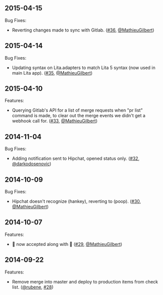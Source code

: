 ## 2015-04-15

Bug Fixes:

* Reverting changes made to sync with Gitlab. ([#36][], [@MathieuGilbert][])

## 2015-04-14

Bug Fixes:

* Updating syntax on Lita.adapters to match Lita 5 syntax (now used in main Lita app). ([#35][], [@MathieuGilbert][])

## 2015-04-10

Features:

* Querying Gitlab's API for a list of merge requests when "pr list" command is made, to clear out the merge events we didn't get a webhook call for. ([#33][], [@MathieuGilbert][])

## 2014-11-04

Bug Fixes:

* Adding notification sent to Hipchat, opened status only. ([#32][], [@darkodosenovic][])


## 2014-10-09

Bug Fixes:

* Hipchat doesn't recognize (hankey), reverting to (poop). ([#30][], [@MathieuGilbert][])

## 2014-10-07

Features:

* :hankey: now accepted along with :poop: ([#29][], [@MathieuGilbert][])

## 2014-09-22

Features:

  - Remove merge into master and deploy to production items from check list. ([@rubene][], [#28][])

<!--- The following link definition list is generated by PimpMyChangelog --->
[#28]: https://github.com/amaabca/lita-github_pr_list/issues/28
[#29]: https://github.com/amaabca/lita-github_pr_list/issues/29
[#30]: https://github.com/amaabca/lita-github_pr_list/issues/30
[#32]: https://github.com/amaabca/lita-github_pr_list/issues/32
[#33]: https://github.com/amaabca/lita-github_pr_list/issues/33
[#35]: https://github.com/amaabca/lita-github_pr_list/issues/35
[#36]: https://github.com/amaabca/lita-github_pr_list/issues/36
[@MathieuGilbert]: https://github.com/MathieuGilbert
[@darkodosenovic]: https://github.com/darkodosenovic
[@rubene]: https://github.com/rubene